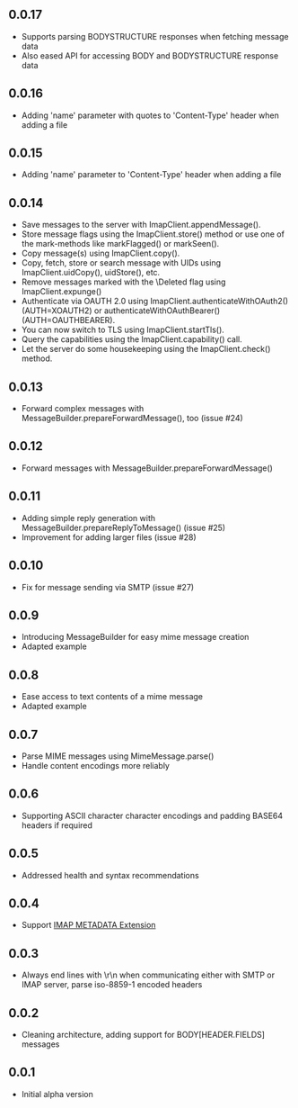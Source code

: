 ## 0.0.17
- Supports parsing BODYSTRUCTURE responses when fetching message data
- Also eased API for accessing BODY and BODYSTRUCTURE response data

## 0.0.16
- Adding 'name' parameter with quotes to 'Content-Type' header when adding a file

## 0.0.15
- Adding 'name' parameter to 'Content-Type' header when adding a file

## 0.0.14

- Save messages to the server with ImapClient.appendMessage().
- Store message flags using the ImapClient.store() method or use one of the mark-methods like markFlagged() or markSeen().
- Copy message(s) using ImapClient.copy().
- Copy, fetch, store or search message with UIDs using ImapClient.uidCopy(), uidStore(), etc.
- Remove messages marked with the \Deleted flag using ImapClient.expunge()
- Authenticate via OAUTH 2.0 using ImapClient.authenticateWithOAuth2() (AUTH=XOAUTH2) or authenticateWithOAuthBearer() (AUTH=OAUTHBEARER).
- You can now switch to TLS using ImapClient.startTls().
- Query the capabilities using the ImapClient.capability() call.
- Let the server do some housekeeping using the ImapClient.check() method.

## 0.0.13

- Forward complex messages with MessageBuilder.prepareForwardMessage(), too  (issue #24)

## 0.0.12

- Forward messages with MessageBuilder.prepareForwardMessage() 

## 0.0.11

- Adding simple reply generation with MessageBuilder.prepareReplyToMessage() (issue #25)
- Improvement for adding larger files (issue #28)


## 0.0.10

- Fix for message sending via SMTP (issue #27)

## 0.0.9

- Introducing MessageBuilder for easy mime message creation
- Adapted example

## 0.0.8

- Ease access to text contents of a mime message
- Adapted example

## 0.0.7

- Parse MIME messages using MimeMessage.parse()
- Handle content encodings more reliably


## 0.0.6

- Supporting ASCII character character encodings and padding BASE64 headers if required

## 0.0.5

- Addressed health and syntax recommendations

## 0.0.4

- Support [IMAP METADATA Extension](https://tools.ietf.org/html/rfc5464)

## 0.0.3

- Always end lines with \r\n when communicating either with SMTP or IMAP server, parse iso-8859-1 encoded headers

## 0.0.2

- Cleaning architecture, adding support for BODY[HEADER.FIELDS] messages

## 0.0.1

- Initial alpha version
